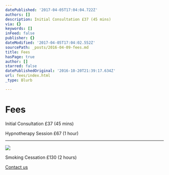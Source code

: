 ```yaml
---
datePublished: '2017-04-05T17:04:04.722Z'
authors: []
description: Initial Consultation £37 (45 mins)
via: {}
keywords: []
inFeed: false
publisher: {}
dateModified: '2017-04-05T17:04:02.552Z'
sourcePath: _posts/2016-04-09-fees.md
title: Fees
hasPage: true
author: []
starred: false
datePublishedOriginal: '2016-10-20T21:39:17.634Z'
url: fees/index.html
_type: Blurb

---
```

# Fees

Initial Consultation £37 (45 mins)

Hypnotherapy Session £67 (1 hour)

---

![](https://s3-us-west-2.amazonaws.com/the-grid-img/p/6b9fcb516d7017278f3491512cfe719a6008bc9c.jpg)

Smoking Cessation £130 (2 hours)

[Contact us][0]

[0]: http://www.cliftonhypnotherapy.com/contact-us/